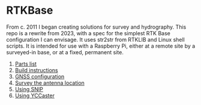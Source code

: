 # RTKBase
From c. 2011 I began creating solutions for survey and hydrography. 
This repo is a rewrite from 2023, with a spec for the simplest RTK Base configuration I can envisage.
It uses str2str from RTKLIB and Linux shell scripts.
It is intended for use with a Raspberry Pi, either at a remote site by a surveyed-in base, or at a fixed, permanent site.

1. [Parts list](RPiBase/parts.md)
2. [Build instructions](RPiBase/build.md)
3. [GNSS configuration](RPiBase/gnss_configuration.md)
4. [Survey the antenna location](AntennaSurvey/Survey.md)
5. [Using SNIP](AntennaSurvey/Snip.md)
6. [Using YCCaster](YCCaster/YCCaster.md)


